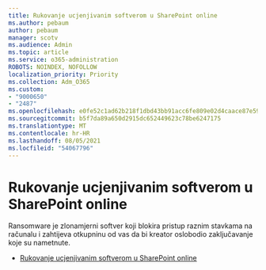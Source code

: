 ```yaml
---
title: Rukovanje ucjenjivanim softverom u SharePoint online
ms.author: pebaum
author: pebaum
manager: scotv
ms.audience: Admin
ms.topic: article
ms.service: o365-administration
ROBOTS: NOINDEX, NOFOLLOW
localization_priority: Priority
ms.collection: Adm_O365
ms.custom:
- "9000650"
- "2487"
ms.openlocfilehash: e0fe52c1ad62b218f1dbd43bb91acc6fe809e02d4caace87e59229b9fc9ec70c
ms.sourcegitcommit: b5f7da89a650d2915dc652449623c78be6247175
ms.translationtype: MT
ms.contentlocale: hr-HR
ms.lasthandoff: 08/05/2021
ms.locfileid: "54067796"
---
```

# <a name="handling-ransomware-in-sharepoint-online"></a>Rukovanje ucjenjivanim softverom u SharePoint online

Ransomware je zlonamjerni softver koji blokira pristup raznim stavkama na računalu i zahtijeva otkupninu od vas da bi kreator oslobodio zaključavanje koje su nametnute.
- [Rukovanje ucjenjivanim softverom u SharePoint online](https://docs.microsoft.com/sharepoint/troubleshoot/security/handling-ransomware-in-sharepoint-online)
